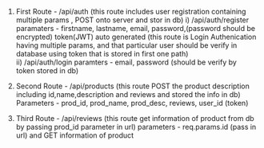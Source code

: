 1. First Route - /api/auth
			(this route includes user registration containing multiple params , POST onto server and stor in db)
				i) /api/auth/register 
						paramaters - 
							firstname, 
							lastname, 
							email, 
							password,(password should be encrypted) 
							token(JWT) auto generated
			(this route is Login Authenication having multiple params, and that particular user should be verify in database using token that is stored in first one path)							
				ii) /api/auth/login 
						paramters - 
							email, 
							password (should be verify by token stored in db)

2. Second Route - /api/products
			(this route POST the product description including id,name,description and reviews and stored the info in db)
						Parameters - 
							prod_id,
							prod_name,
							prod_desc,
							reviews,
							user_id (token)

3. Third Route - /api/reviews
			(this route get information of product from db by passing prod_id parameter in url)
					parameters -
							req.params.id (pass in url) and GET information of product